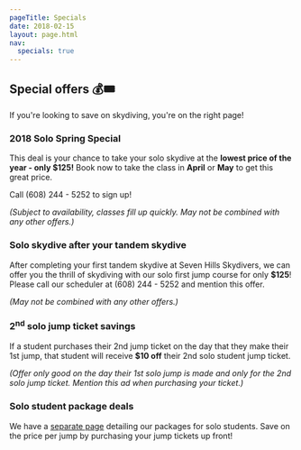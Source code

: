 ```yaml
---
pageTitle: Specials
date: 2018-02-15
layout: page.html
nav:
  specials: true
---
```


## Special offers 💰🎟

If you're looking to save on skydiving, you're on the right page!

<!-- We currently don't have any special offers! Please check back regularly. That being said, we feel like we owe you something for reading this... so, we leave you with the following:

> I want a sweet deal<br>
> To skydive at Seven Hills<br>
> Not this lame haiku -->

### 2018 Solo Spring Special

This deal is your chance to take your solo skydive at the __lowest price of the year - only $125!__ Book now to take the class in __April__ or __May__ to get this great price.

Call (608) 244 - 5252 to sign up!

_(Subject to availability, classes fill up quickly. May not be combined with any other offers.)_

### Solo skydive after your tandem skydive

After completing your first tandem skydive at Seven Hills Skydivers, we can offer you the thrill of skydiving with our solo first jump course for only __$125__! Please call our scheduler at (608) 244 - 5252 and mention this offer.

_(May not be combined with any other offers.)_

### 2<sup>nd</sup> solo jump ticket savings

If a student purchases their 2nd jump ticket on the day that they make their 1st jump, that student will receive __$10 off__ their 2nd solo student jump ticket. 

_(Offer only good on the day their 1st solo jump is made and only for the 2nd solo jump ticket. Mention this ad when purchasing your ticket.)_

### Solo student package deals

We have a [separate page](../packages) detailing our packages for solo students. Save on the price per jump by purchasing your jump tickets up front!